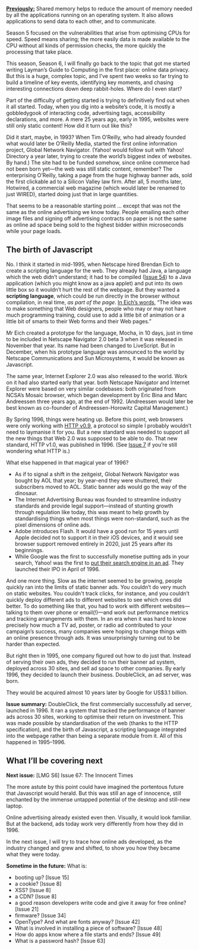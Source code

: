 [**Previously:**](https://buttondown.email/laymansguide/archive/) Shared memory helps to reduce the amount of memory needed by all the applications running on an operating system. It also allows applications to send data to each other, and to communicate.

Season 5 focused on the vulnerabilities that arise from optimising CPUs for speed. Speed means sharing; the more easily data is made available to the CPU without all kinds of permission checks, the more quickly the processing that take place.

This season, Season 6, I will finally go back to the topic that got me started writing Layman’s Guide to Computing in the first place: online data privacy. But this is a huge, complex topic, and I’ve spent two weeks so far trying to build a timeline of key events, identifying key moments, and chasing interesting connections down deep rabbit-holes. Where do I even start?

Part of the difficulty of getting started is trying to definitively find out when it all started. Today, when you dig into a website’s code, it is mostly a gobbledygook of interacting code, advertising tags, accessibility declarations, and more. A mere 25 years ago, early in 1995, websites were still only static content! How did it turn out like this?

Did it start, maybe, in 1993? When Tim O’Reilly, who had already founded what would later be O’Reilly Media, started the first online information project, Global Network Navigator. (Yahoo! would follow suit with Yahoo! Directory a year later, trying to create the world’s biggest index of websites. By hand.) The site had to be funded somehow, since online commerce had not been born yet—the web was still static content, remember? The enterprising O’Reilly, taking a page from the huge highway banner ads, sold the first clickable ad to a Silicon Valley law firm. After all, 5 months later, Hotwired, a commercial web magazine (which would later be renamed to just WIRED), started doing just that in large quantities.

That seems to be a reasonable starting point … except that was not the same as the online advertising we know today. People emailing each other image files and signing off advertising contracts on paper is not the same as online ad space being sold to the highest bidder within microseconds while your page loads.

## The birth of Javascript

No. I think it started in mid-1995, when Netscape hired Brendan Eich to create a scripting language for the web. They already had Java, a language which the web didn’t understand; it had to be compiled ([Issue 54](https://buttondown.email/laymansguide/archive/lmg-s5-issue-54-compiling-programming-code-into/)) to a Java application (which you might know as a java applet) and put into its own little box so it wouldn’t hurt the rest of the webpage. But they wanted a **scripting language**, which could be run directly in the browser without compilation, in real time, *as part of the page*. [In Eich’s words](https://www.infoworld.com/article/2653798/javascript-creator-ponders-past--future.html), “The idea was to make something that Web designers, people who may or may not have much programming training, could use to add a little bit of animation or a little bit of smarts to their Web forms and their Web pages.”

Mr Eich created a prototype for the language, Mocha, in 10 days, just in time to be included in Netscape Navigator 2.0 beta 3 when it was released in November that year. Its name had been changed to LiveScript. But in December, when his prototype language was announced to the world by Netscape Communications and Sun Microsystems, it would be known as Javascript.

The same year, Internet Explorer 2.0 was also released to the world. Work on it had also started early that year. both Netscape Navigator and Internet Explorer were based on very similar codebases: both originated from NCSA’s Mosaic browser, which began development by Eric Bina and Marc Andreessen three years ago, at the end of 1992. (Andreessen would later be best known as co-founder of Andreessen-Horowitz Capital Management.)

By Spring 1996, things were heating up. Before this point, web browsers were only working with [HTTP v0.9](https://www.w3.org/Protocols/HTTP/HTTP2.html), a protocol so simple I probably wouldn’t need to laymanise it for you. But a new standard was needed to support all the new things that Web 2.0 was supposed to be able to do. That new standard, HTTP v1.0, was published in 1996. (See [Issue 7](https://buttondown.email/laymansguide/archive/lmg-issue-7-what-is-http/) if you’re still wondering what HTTP is.)

What else happened in that magical year of 1996?

- As if to signal a shift in the zeitgeist, Global Network Navigator was bought by AOL that year; by year-end they were shuttered, their subscribers moved to AOL. Static banner ads would go the way of the dinosaur.
- The Internet Advertising Bureau was founded to streamline industry standards and provide legal support—instead of stunting growth through regulation like today, this was meant to help growth by standardising things when most things were non-standard, such as the pixel dimensions of online ads.
- Adobe introduces Flash. It would have a good run for 15 years until Apple decided not to support it in their iOS devices, and it would see browser support removed entirely in 2020, just 25 years after its beginnings.
- While Google was the first to successfully monetise putting ads in your search, Yahoo! was the first to [put their search engine in an ad](https://www.youtube.com/watch?time_continue=17&v=Aa0WaSSVeIw&feature=emb_logo). They launched their IPO in April of 1996.

And one more thing. Slow as the internet seemed to be growing, people quickly ran into the limits of static banner ads. You couldn’t do very much on static websites. You couldn't track clicks, for instance, and you couldn’t quickly deploy different ads to different websites to see which ones did better. To do something like that, you had to work with different websites—talking to them over phone or email(!)—and work out performance metrics and tracking arrangements with them. In an era when it was hard to know precisely how much a TV ad, poster, or radio ad contributed to your campaign’s success, many companies were hoping to change things with an online presence through ads. It was unsurprisingly turning out to be harder than expected.

But right then in 1995, one company figured out how to do just that. Instead of serving their own ads, they decided to run their banner ad system, deployed across 30 sites, and sell ad space to other companies. By early 1996, they decided to launch their business. DoubleClick, an ad server, was born.

They would be acquired almost 10 years later by Google for US$3.1 billion.

**Issue summary:** DoubleClick, the first commercially successfully ad server, launched in 1996. It ran a system that tracked the performance of banner ads across 30 sites, working to optimise their return on investment. This was made possible by standardisation of the web (thanks to the HTTP specification), and the birth of Javascript, a scripting language integrated into the webpage rather than being a separate module from it. All of this happened in 1995–1996.

## What I’ll be covering next

**Next issue:** [LMG S6] Issue 67: The Innocent Times

The more astute by this point could have imagined the portentous future that Javascript would herald. But this was still an age of innocence, still enchanted by the immense untapped potential of the desktop and still-new laptop.

Online advertising already existed even then. Visually, it would look familiar. But at the backend, ads today work very differently from how they did in 1996.

In the next issue, I will try to trace how online ads developed, as the industry changed and grew and shifted, to show you how they became what they were today.

**Sometime in the future:** What is:

- booting up? [Issue 15]
- a cookie? [Issue 8]
- XSS? [Issue 8]
- a CDN? [Issue 8]
- a good reason developers write code and give it away for free online? [Issue 21]
- firmware? [Issue 34]
- OpenType? And what are fonts anyway? [Issue 42]
- What is involved in installing a piece of software? [Issue 48]
- How do apps know where a file starts and ends? [Issue 49]
- What is a password hash? [Issue 63]
